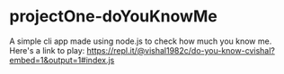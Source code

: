 # projectOne-doYouKnowMe
A simple cli app made using node.js to check how much you know me.
Here's a link to play: https://repl.it/@vishal1982c/do-you-know-cvishal?embed=1&output=1#index.js
